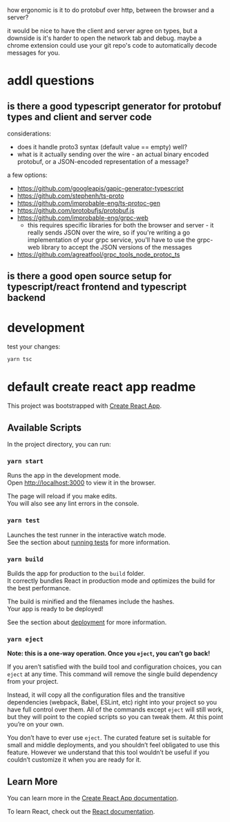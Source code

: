 how ergonomic is it to do protobuf over http, between the browser and a server?

it would be nice to have the client and server agree on types, but a downside
is it's harder to open the network tab and debug. maybe a chrome extension
could use your git repo's code to automatically decode messages for you.

# addl questions

## is there a good typescript generator for protobuf types and client and server code

considerations:
- does it handle proto3 syntax (default value == empty) well?
- what is it actually sending over the wire - an actual binary encoded protobuf, or a JSON-encoded representation of a message?

a few options:
- https://github.com/googleapis/gapic-generator-typescript
- https://github.com/stephenh/ts-proto
- https://github.com/improbable-eng/ts-protoc-gen
- https://github.com/protobufjs/protobuf.js
- https://github.com/improbable-eng/grpc-web
  - this requires specific libraries for both the browser and server - it really sends JSON over the wire, so if you're writing a go implementation of your grpc service, you'll have to use the grpc-web library to accept the JSON versions of the messages
- https://github.com/agreatfool/grpc_tools_node_protoc_ts

## is there a good open source setup for typescript/react frontend and typescript backend


# development

test your changes:

    yarn tsc



# default create react app readme


This project was bootstrapped with [Create React App](https://github.com/facebook/create-react-app).

## Available Scripts

In the project directory, you can run:

### `yarn start`

Runs the app in the development mode.<br />
Open [http://localhost:3000](http://localhost:3000) to view it in the browser.

The page will reload if you make edits.<br />
You will also see any lint errors in the console.

### `yarn test`

Launches the test runner in the interactive watch mode.<br />
See the section about [running tests](https://facebook.github.io/create-react-app/docs/running-tests) for more information.

### `yarn build`

Builds the app for production to the `build` folder.<br />
It correctly bundles React in production mode and optimizes the build for the best performance.

The build is minified and the filenames include the hashes.<br />
Your app is ready to be deployed!

See the section about [deployment](https://facebook.github.io/create-react-app/docs/deployment) for more information.

### `yarn eject`

**Note: this is a one-way operation. Once you `eject`, you can’t go back!**

If you aren’t satisfied with the build tool and configuration choices, you can `eject` at any time. This command will remove the single build dependency from your project.

Instead, it will copy all the configuration files and the transitive dependencies (webpack, Babel, ESLint, etc) right into your project so you have full control over them. All of the commands except `eject` will still work, but they will point to the copied scripts so you can tweak them. At this point you’re on your own.

You don’t have to ever use `eject`. The curated feature set is suitable for small and middle deployments, and you shouldn’t feel obligated to use this feature. However we understand that this tool wouldn’t be useful if you couldn’t customize it when you are ready for it.

## Learn More

You can learn more in the [Create React App documentation](https://facebook.github.io/create-react-app/docs/getting-started).

To learn React, check out the [React documentation](https://reactjs.org/).
